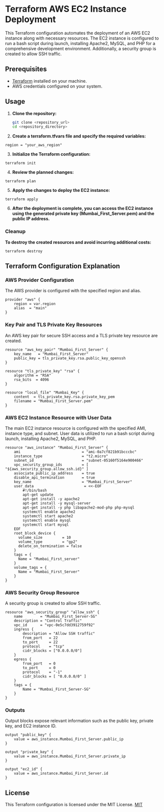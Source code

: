 # Terraform AWS EC2 Instance Deployment

This Terraform configuration automates the deployment of an AWS EC2 instance along with necessary resources. The EC2 instance is configured to run a bash script during launch, installing Apache2, MySQL, and PHP for a comprehensive development environment. Additionally, a security group is created to allow SSH traffic.

## Prerequisites
- [Terraform](https://www.terraform.io/downloads.html) installed on your machine.
- AWS credentials configured on your system.

## Usage

1. **Clone the repository:**

   ```bash
   git clone <repository_url>
   cd <repository_directory>
    ```
2. **Create a terraform.tfvars file and specify the required variables:**

```
region = "your_aws_region"

```
3. **Initialize the Terraform configuration:**

```
terraform init

```
4. **Review the planned changes:**

```
terraform plan

```
5. **Apply the changes to deploy the EC2 instance:**

```
terraform apply
```

6. **After the deployment is complete, you can access the EC2 instance using the generated private key (Mumbai_First_Server.pem) and the public IP address.**

### Cleanup

**To destroy the created resources and avoid incurring additional costs:**
```
terraform destroy
```

## Terraform Configuration Explanation
### AWS Provider Configuration

The AWS provider is configured with the specified region and alias.

```
provider "aws" {
    region = var.region
    alias  = "main"
}
```

### Key Pair and TLS Private Key Resources

An AWS key pair for secure SSH access and a TLS private key resource are created.
```
resource "aws_key_pair" "Mumbai_First_Server" {
    key_name   = "Mumbai_First_Server"
    public_key = tls_private_key.rsa.public_key_openssh
}

resource "tls_private_key" "rsa" {
    algorithm = "RSA"
    rsa_bits  = 4096
}

resource "local_file" "Mumbai_Key" {
    content  = tls_private_key.rsa.private_key_pem
    filename = "Mumbai_First_Server.pem"
}
```

### AWS EC2 Instance Resource with User Data
The main EC2 instance resource is configured with the specified AMI, instance type, and subnet. User data is utilized to run a bash script during launch, installing Apache2, MySQL, and PHP.
```
resource "aws_instance" "Mumbai_First_Server" {
    ami                            = "ami-0a7cf821b91bcccbc"
    instance_type                  = "t2.micro"
    subnet_id                      = "subnet-05160f5164e900466"
    vpc_security_group_ids         = [ "${aws_security_group.allow_ssh.id}" ]
    associate_public_ip_address    = true
    disable_api_termination        = true
    key_name                       = "Mumbai_First_Server"
    user_data                       = <<-EOF
        #!/bin/bash
        apt-get update
        apt-get install -y apache2
        apt-get install -y mysql-server
        apt-get install -y php libapache2-mod-php php-mysql
        systemctl enable apache2
        systemctl start apache2
        systemctl enable mysql
        systemctl start mysql
    EOF
    root_block_device {
      volume_size         = 10
      volume_type         = "gp2"
      delete_on_termination = false
    }
    tags = {
      Name = "Mumbai_First_server"
    }
    volume_tags = {
      Name = "Mumbai_First_Server"
    }
}
```

### AWS Security Group Resource
A security group is created to allow SSH traffic.
```
resource "aws_security_group" "allow_ssh" {
    name        = "Mumbai_First_Server-SG"
    description = "Control Traffic"
    vpc_id      = "vpc-0e5c7dd3912759f92"
    ingress {
        description = "Allow SSH traffic"
        from_port   = 22
        to_port     = 22
        protocol    = "tcp"
        cidr_blocks = ["0.0.0.0/0"]
    }
    egress {
        from_port   = 0
        to_port     = 0
        protocol    = "-1"
        cidr_blocks = [ "0.0.0.0/0" ]
    }
    tags = {
        Name = "Mumbai_First_Server-SG"
    }
}
```

### Outputs
Output blocks expose relevant information such as the public key, private key, and EC2 instance ID.
```
output "public_key" {
    value = aws_instance.Mumbai_First_Server.public_ip
}

output "private_key" {
    value = aws_instance.Mumbai_First_Server.private_ip
}

output "ec2_id" {
    value = aws_instance.Mumbai_First_Server.id
}
```
## License
This Terraform configuration is licensed under the MIT License.
[MIT](https://choosealicense.com/licenses/mit/)

